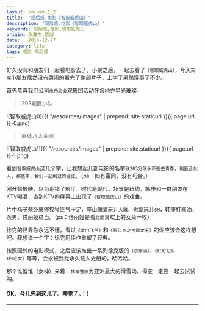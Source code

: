 ```yaml
---
layout: column_1_2
title:  "观后感.电影《智取威虎山》"
description: "观后感.电影《智取威虎山》"
keywords: 观后感,电影,智取威虎山
origin: 张嘉杰.原创
date:   2014-12-27
category: life
tags: 电影 观后感
---
```

好久没有和朋友们一起看电影去了，小聚之后，一起去看了`《智取威虎山》`，今天`天赐`小朋友居然没有哭闹的看完了整部片子，上学了果然懂事了不少。
<!--more-->
首先恭喜我们公司`永乐影业`观影团活动在各地亦星光璀璨。

> 203剿匪小队

![智取威虎山0]({{ "/resources/images" | prepend: site.staticurl }}{{ page.url }}-0.png)

> 匪徒八大金刚

![智取威虎山1]({{ "/resources/images" | prepend: site.staticurl }}{{ page.url }}-1.png)

看到`智取威虎山`这几个字，让我想起几部电影的名字`致203分队永不逝去青春`，`剿匪合伙人`，`那些年，我们一起剿过的匪徒`。（ps：如有雷同，没有巧合。）

刚开始放映，以为走错了影厅，时代是现代，场景是纽约，韩庚和一群朋友在KTV喝酒，直到KTV的屏幕上出现了`《智取威虎山》`的戏曲。 

片中杨子荣卧底够狡猾匪气十足，座山雕爱玩儿`大雕`，也爱玩儿`SM`，韩庚打酱油，余男、佟丽娅稳当。（ps：佟丽娅是看`北爱`喜欢上的女角一枚）

徐克的世界你永远不懂，看过`《龙门飞甲》`和`《狄仁杰之神都龙王》`的你应该会这样想吧。我想说一个字：徐克用佳作重塑了经典。

按照国外的电影模式，之后应该推出一系列徐克版的`《沙家浜》`、`《红灯记》`、`《白毛女》`等等，会永被我党永久载入史册的。哈哈哈。

那个谁谁谁（女神）来着：`林海雪原`为亚洲最大的滑雪场，得空一定要一起去试试呐。

#### OK，今儿先到这儿了。睡觉了。：）
---------------------------------------